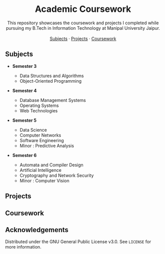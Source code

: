 <div align="center">
<h1 align="center">Academic Coursework</h1>

<p align="center">
This repository showcases the coursework and projects I completed while pursuing my B.Tech in Information Technology at Manipal University Jaipur.
<br />
<br />
<a href="#subjects">Subjects</a>
·
<a href="#projects">Projects</a>
·
<a href="#coursework">Coursework</a> 
<!-- Modify this section to represent the additional courses or study material I have completed. -->
</p>
</div>

## Subjects

- **Semester 3**

  - Data Structures and Algorithms
  - Object-Oriented Programming

- **Semester 4**

  - Database Management Systems
  - Operating Systems
  - Web Technologies

- **Semester 5**

  - Data Science
  - Computer Networks
  - Software Engineering
  - Minor : Predictive Analysis
  
- **Semester 6**

  - Automata and Compiler Design
  - Artificial Intelligence
  - Cryptography and Network Security
  - Minor : Computer Vision

## Projects

## Coursework

## Acknowledgements

Distributed under the GNU General Public License v3.0. See `LICENSE` for more information.